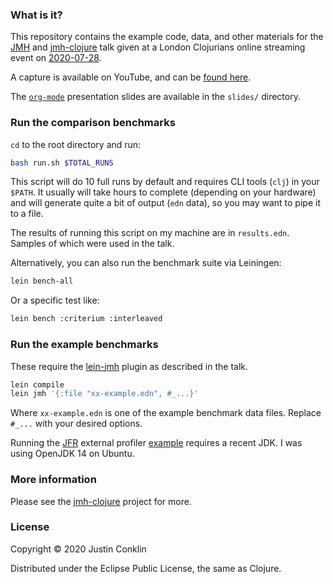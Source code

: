 ### What is it?

This repository contains the example code, data, and other materials for the [JMH][jmh] and [jmh-clojure][jmh-clj] talk given at a London Clojurians online streaming event on [2020-07-28][event].

A capture is available on YouTube, and can be [found here][youtube].

The [`org-mode`][org] presentation slides are available in the `slides/` directory.

### Run the comparison benchmarks

`cd` to the root directory and run:

```bash
bash run.sh $TOTAL_RUNS
```

This script will do 10 full runs by default and requires CLI tools (`clj`) in your `$PATH`. It usually will take hours to complete (depending on your hardware) and will generate quite a bit of output (`edn` data), so you may want to pipe it to a file.

The results of running this script on my machine are in `results.edn`. Samples of which were used in the talk.

Alternatively, you can also run the benchmark suite via Leiningen:

```bash
lein bench-all
```

Or a specific test like:

```bash
lein bench :criterium :interleaved
```

### Run the example benchmarks

These require the [lein-jmh][lein-jmh] plugin as described in the talk.

```bash
lein compile
lein jmh '{:file "xx-example.edn", #_...}'
```

Where `xx-example.edn` is one of the example benchmark data files. Replace `#_...` with your desired options.

Running the [JFR][jfr] external profiler [example][ex-prof] requires a recent JDK. I was using OpenJDK 14 on Ubuntu.

### More information

Please see the [jmh-clojure][jmh-clj] project for more.

### License

Copyright © 2020 Justin Conklin

Distributed under the Eclipse Public License, the same as Clojure.



[event]:     https://www.meetup.com/London-Clojurians/events/271860420/
[ex-prof]:   https://github.com/jgpc42/london-clojurians-jmh-talk-2020/blob/master/src/demo/jfr.clj
[jfr]:       https://en.wikipedia.org/wiki/JDK_Flight_Recorder
[jmh]:       http://openjdk.java.net/projects/code-tools/jmh
[jmh-clj]:   https://github.com/jgpc42/jmh-clojure
[lein-jmh]:  https://github.com/jgpc42/lein-jmh
[org]:       https://orgmode.org/
[youtube]:   https://www.youtube.com/watch?v=_6qVfFkBdWI
